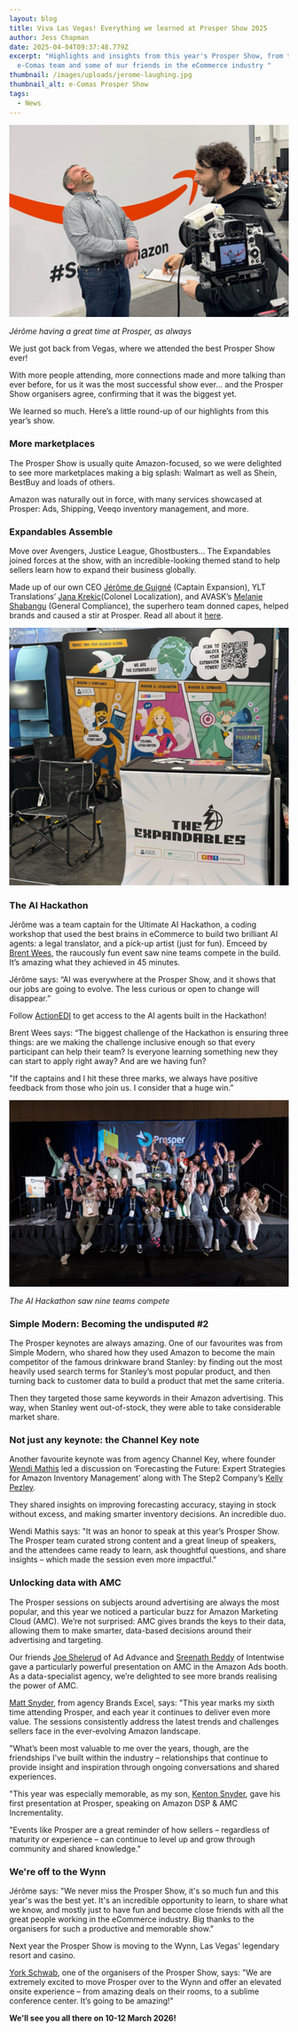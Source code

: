 ```yaml
---
layout: blog
title: Viva Las Vegas! Everything we learned at Prosper Show 2025
author: Jess Chapman
date: 2025-04-04T09:37:48.779Z
excerpt: "Highlights and insights from this year's Prosper Show, from the
  e-Comas team and some of our friends in the eCommerce industry "
thumbnail: /images/uploads/jerome-laughing.jpg
thumbnail_alt: e-Comas Prosper Show
tags:
  - News
---
```

<!--StartFragment-->

![Jerome laughing](/images/uploads/jerome-laughing.jpg "Jerome laughing at Prosper")

*Jérôme having a great time at Prosper, as always*

We just got back from Vegas, where we attended the best Prosper Show ever!

With more people attending, more connections made and more talking than ever before, for us it was the most successful show ever… and the Prosper Show organisers agree, confirming that it was the biggest yet.

We learned so much. Here’s a little round-up of our highlights from this year’s show.

### More marketplaces

The Prosper Show is usually quite Amazon-focused, so we were delighted to see more marketplaces making a big splash: Walmart as well as Shein, BestBuy and loads of others. 

Amazon was naturally out in force, with many services showcased at Prosper: Ads, Shipping, Veeqo inventory management, and more.

### Expandables Assemble

Move over Avengers, Justice League, Ghostbusters… The Expandables joined forces at the show, with an incredible-looking themed stand to help sellers learn how to expand their business globally. 

Made up of our own CEO [Jérôme de Guigné](https://www.linkedin.com/in/jeromedeguigne-amazon-expert/) (Captain Expansion), YLT Translations’ [Jana Krekic](https://www.linkedin.com/in/jana-krekic-04739227/)(Colonel Localization), and AVASK’s [Melanie Shabangu](https://www.linkedin.com/in/melanie-v-katsaris-28bb3524/) (General Compliance), the superhero team donned capes, helped brands and caused a stir at Prosper. Read all about it [here](https://e-comas.com/2025/02/19/the-expandables-unite-at-prosper-meet-your-global-expansion-superheroes.html).

![Expandables stand](/images/uploads/expandables-stand.jpg "Expandables stand")

### The AI Hackathon

Jérôme was a team captain for the Ultimate AI Hackathon, a coding workshop that used the best brains in eCommerce to build two brilliant AI agents: a legal translator, and a pick-up artist (just for fun). Emceed by [Brent Wees](https://www.linkedin.com/in/brentwees/), the raucously fun event saw nine teams compete in the build. It’s amazing what they achieved in 45 minutes.

Jérôme says: “AI was everywhere at the Prosper Show, and it shows that our jobs are going to evolve. The less curious or open to change will disappear.”

Follow [ActionEDI](https://www.linkedin.com/company/tryactionedi) to get access to the AI agents built in the Hackathon!

Brent Wees says: “The biggest challenge of the Hackathon is ensuring three things: are we making the challenge inclusive enough so that every participant can help their team? Is everyone learning something new they can start to apply right away? And are we having fun? 

"If the captains and I hit these three marks, we always have positive feedback from those who join us. I consider that a huge win.”

![Hackathon](/images/uploads/hackathon.jpg "Hackathon")

*T﻿he AI Hackathon saw nine teams compete*

### Simple Modern: Becoming the undisputed #2

The Prosper keynotes are always amazing. One of our favourites was from Simple Modern, who shared how they used Amazon to become the main competitor of the famous drinkware brand Stanley: by finding out the most heavily used search terms for Stanley’s most popular product, and then turning back to customer data to build a product that met the same criteria. 

Then they targeted those same keywords in their Amazon advertising. This way, when Stanley went out-of-stock, they were able to take considerable market share.

### Not just any keynote: the Channel Key note

Another favourite keynote was from agency Channel Key, where founder [Wendi Mathis](https://www.linkedin.com/in/wendimathisheld/) led a discussion on ‘Forecasting the Future: Expert Strategies for Amazon Inventory Management’ along with The Step2 Company’s [Kelly Pezley](https://www.linkedin.com/in/kelly-pezley/). 

They shared insights on improving forecasting accuracy, staying in stock without excess, and making smarter inventory decisions. An incredible duo.

Wendi Mathis says: "It was an honor to speak at this year’s Prosper Show. The Prosper team curated strong content and a great lineup of speakers, and the attendees came ready to learn, ask thoughtful questions, and share insights – which made the session even more impactful."

### Unlocking data with AMC

The Prosper sessions on subjects around advertising are always the most popular, and this year we noticed a particular buzz for Amazon Marketing Cloud (AMC). We’re not surprised: AMC gives brands the keys to their data, allowing them to make smarter, data-based decisions around their advertising and targeting. 

Our friends [Joe Shelerud](https://www.linkedin.com/in/joeshelerud/) of Ad Advance and [Sreenath Reddy](https://www.linkedin.com/in/sreenathkreddy/) of Intentwise gave a particularly powerful presentation on AMC in the Amazon Ads booth. As a data-specialist agency, we’re delighted to see more brands realising the power of AMC.

[Matt Snyder](https://www.linkedin.com/in/matthew-snyder-amazon/), from agency Brands Excel, says: "This year marks my sixth time attending Prosper, and each year it continues to deliver even more value. The sessions consistently address the latest trends and challenges sellers face in the ever-evolving Amazon landscape.

"What’s been most valuable to me over the years, though, are the friendships I've built within the industry – relationships that continue to provide insight and inspiration through ongoing conversations and shared experiences.

"This year was especially memorable, as my son, [Kenton Snyder](https://www.linkedin.com/in/kentonsnyder/), gave his first presentation at Prosper, speaking on Amazon DSP & AMC Incrementality.

"Events like Prosper are a great reminder of how sellers – regardless of maturity or experience – can continue to level up and grow through community and shared knowledge."

### We're off to the Wynn

Jérôme says: "We never miss the Prosper Show, it's so much fun and this year's was the best yet. It's an incredible opportunity to learn, to share what we know, and mostly just to have fun and become close friends with all the great people working in the eCommerce industry. Big thanks to the organisers for such a productive and memorable show."

Next year the Prosper Show is moving to the Wynn, Las Vegas' legendary resort and casino.

[York Schwab](https://www.linkedin.com/in/york-schwab-bb55a719/), one of the organisers of the Prosper Show, says: "We are extremely excited to move Prosper over to the Wynn and offer an elevated onsite experience – from amazing deals on their rooms, to a sublime conference center. It’s going to be amazing!"

**We'll see you all there on 10-12 March 2026!**

<!--EndFragment-->